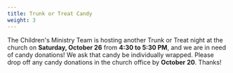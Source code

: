 ```yaml
---
title: Trunk or Treat Candy
weight: 3
---
```


The Children's Ministry Team is hosting another Trunk or Treat night at the church on **Saturday, October 26** from **4:30 to 5:30 PM**, and we are in need of candy donations! We ask that candy be individually wrapped. Please drop off any candy donations in the church office by **October 20**. Thanks!